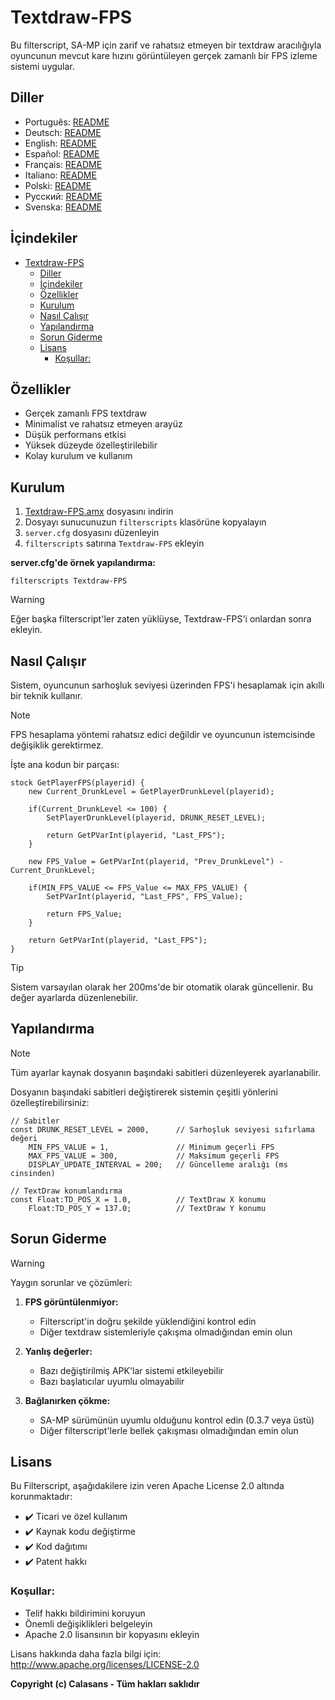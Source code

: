 # Textdraw-FPS

Bu filterscript, SA-MP için zarif ve rahatsız etmeyen bir textdraw aracılığıyla oyuncunun mevcut kare hızını görüntüleyen gerçek zamanlı bir FPS izleme sistemi uygular.

## Diller

- Português: [README](../../)
- Deutsch: [README](../Deutsch/README.md)
- English: [README](../English/README.md)
- Español: [README](../Espanol/README.md)
- Français: [README](../Francais/README.md)
- Italiano: [README](../Italiano/README.md)
- Polski: [README](../Polski/README.md)
- Русский: [README](../Русский/README.md)
- Svenska: [README](../Svenska/README.md)

## İçindekiler

- [Textdraw-FPS](#textdraw-fps)
  - [Diller](#diller)
  - [İçindekiler](#i̇çindekiler)
  - [Özellikler](#özellikler)
  - [Kurulum](#kurulum)
  - [Nasıl Çalışır](#nasıl-çalışır)
  - [Yapılandırma](#yapılandırma)
  - [Sorun Giderme](#sorun-giderme)
  - [Lisans](#lisans)
    - [Koşullar:](#koşullar)

## Özellikler

- Gerçek zamanlı FPS textdraw
- Minimalist ve rahatsız etmeyen arayüz
- Düşük performans etkisi
- Yüksek düzeyde özelleştirilebilir
- Kolay kurulum ve kullanım

## Kurulum

1. [Textdraw-FPS.amx](https://github.com/ocalasans/Textdraw-FPS/raw/refs/heads/main/src/Textdraw-FPS.amx) dosyasını indirin
2. Dosyayı sunucunuzun `filterscripts` klasörüne kopyalayın
3. `server.cfg` dosyasını düzenleyin
4. `filterscripts` satırına `Textdraw-FPS` ekleyin

**server.cfg'de örnek yapılandırma:**
```
filterscripts Textdraw-FPS
```

> [!WARNING]
> Eğer başka filterscript'ler zaten yüklüyse, Textdraw-FPS'i onlardan sonra ekleyin.

## Nasıl Çalışır

Sistem, oyuncunun sarhoşluk seviyesi üzerinden FPS'i hesaplamak için akıllı bir teknik kullanır.

> [!NOTE]
> FPS hesaplama yöntemi rahatsız edici değildir ve oyuncunun istemcisinde değişiklik gerektirmez.

İşte ana kodun bir parçası:

```pawn
stock GetPlayerFPS(playerid) {
    new Current_DrunkLevel = GetPlayerDrunkLevel(playerid);
    
    if(Current_DrunkLevel <= 100) {
        SetPlayerDrunkLevel(playerid, DRUNK_RESET_LEVEL);

        return GetPVarInt(playerid, "Last_FPS");
    }
    
    new FPS_Value = GetPVarInt(playerid, "Prev_DrunkLevel") - Current_DrunkLevel;
    
    if(MIN_FPS_VALUE <= FPS_Value <= MAX_FPS_VALUE) {
        SetPVarInt(playerid, "Last_FPS", FPS_Value);

        return FPS_Value;
    }
    
    return GetPVarInt(playerid, "Last_FPS");
}
```

> [!TIP]
> Sistem varsayılan olarak her 200ms'de bir otomatik olarak güncellenir. Bu değer ayarlarda düzenlenebilir.

## Yapılandırma

> [!NOTE]
> Tüm ayarlar kaynak dosyanın başındaki sabitleri düzenleyerek ayarlanabilir.

Dosyanın başındaki sabitleri değiştirerek sistemin çeşitli yönlerini özelleştirebilirsiniz:

```pawn
// Sabitler
const DRUNK_RESET_LEVEL = 2000,      // Sarhoşluk seviyesi sıfırlama değeri
    MIN_FPS_VALUE = 1,               // Minimum geçerli FPS
    MAX_FPS_VALUE = 300,             // Maksimum geçerli FPS
    DISPLAY_UPDATE_INTERVAL = 200;   // Güncelleme aralığı (ms cinsinden)

// TextDraw konumlandırma
const Float:TD_POS_X = 1.0,          // TextDraw X konumu
    Float:TD_POS_Y = 137.0;          // TextDraw Y konumu
```

## Sorun Giderme

> [!WARNING]
> Yaygın sorunlar ve çözümleri:

1. **FPS görüntülenmiyor:**
   - Filterscript'in doğru şekilde yüklendiğini kontrol edin
   - Diğer textdraw sistemleriyle çakışma olmadığından emin olun

2. **Yanlış değerler:**
   - Bazı değiştirilmiş APK'lar sistemi etkileyebilir
   - Bazı başlatıcılar uyumlu olmayabilir

3. **Bağlanırken çökme:**
   - SA-MP sürümünün uyumlu olduğunu kontrol edin (0.3.7 veya üstü)
   - Diğer filterscript'lerle bellek çakışması olmadığından emin olun

## Lisans

Bu Filterscript, aşağıdakilere izin veren Apache License 2.0 altında korunmaktadır:

- ✔️ Ticari ve özel kullanım
- ✔️ Kaynak kodu değiştirme
- ✔️ Kod dağıtımı
- ✔️ Patent hakkı

### Koşullar:

- Telif hakkı bildirimini koruyun
- Önemli değişiklikleri belgeleyin
- Apache 2.0 lisansının bir kopyasını ekleyin

Lisans hakkında daha fazla bilgi için: http://www.apache.org/licenses/LICENSE-2.0

**Copyright (c) Calasans - Tüm hakları saklıdır**